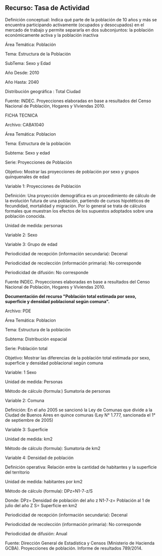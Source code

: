## Recurso: Tasa de Actividad

Definición conceptual: Indica qué parte de la población de 10 años y más se encuentra participando activamente (ocupados y desocupados) en el mercado de trabajo y permite separarla en dos subconjuntos: la población económicamente activa y la población inactiva

 Área Temática: Población
 
 Tema: Estructura de la Población
 
 SubTema: Sexo y Edad
 
 Año Desde: 2010
 
 Año Hasta: 2040
 
 Distribución geográfica : Total Ciudad
 
 Fuente: INDEC. Proyecciones elaboradas en base a resultados del Censo Nacional de Población, Hogares y Viviendas 2010.
 
 FICHA TECNICA 	
 
Archivo:	CABA1040

Área Temática: 	Poblacion

Tema: 	Estructura de la población

Subtema:	Sexo y edad

Serie:	Proyecciones de Población

Objetivo:	Mostrar las proyecciones de población por sexo y grupos quinquenales de edad

Variable 1:	Proyecciones de Población

Definición:	Una proyección demográfica es un procedimiento de cálculo de la evolución futura de una población, partiendo de cursos hipotéticos de fecundidad, mortalidad y migración. Por lo general se trata de cálculos formales que muestran los efectos de los supuestos adoptados sobre una población conocida.

Unidad de medida:	personas  

Variable 2:	Sexo   

Variable 3:	Grupo de edad

Periodicidad de recepción (información secundaria):	Decenal

Periodicidad de recolección (información primaria):	No corresponde

Periodicidad de difusión: 	No corresponde

Fuente	INDEC. Proyecciones elaboradas en base a resultados del Censo Nacional de Población, Hogares y Viviendas 2010.


**Documentación del recurso "Población total estimada por sexo, superficie y densidad poblacional según comuna".**

Archivo:	PDE

Área Temática: 	Poblacion

Tema: 	Estructura de la población

Subtema:	Distribución espacial

Serie:	Población total

Objetivo:	Mostrar las diferencias de la población total estimada por sexo, superficie y densidad poblacional según comuna

Variable: 1	Sexo

Unidad de medida:	Personas

Método de cálculo (formula:)	Sumatoria de personas

Variable 2:	Comuna

Definición:	En el año 2005 se sancionó la Ley de Comunas que divide a la Ciudad de Buenos Aires en quince comunas (Ley N° 1.777, sancionada el 1° de septiembre de 2005)

Variable 3:	Superficie

Unidad de medida:	km2

Método de cálculo (formula):	Sumatoria de km2

Variable 4:	Densidad de población

Definición operativa: 	Relación entre la cantidad de habitantes y la superficie del territorio

Unidad de medida:	habitantes por km2

Método de cálculo (formula):	DPz=N1-7-z/S

Donde:
DPz= Densidad de población del año z
N1-7-z=   Población al 1 de julio del año Z
S= Superficie en km2

Periodicidad de recepción (información secundaria):	Decenal

Periodicidad de recolección (información primaria):	No corresponde

Periodicidad de difusión: 	Anual

Fuente:	Dirección General de Estadística y Censos (Ministerio de Hacienda GCBA). Proyecciones de población. Informe de resultados 
789/2014.
